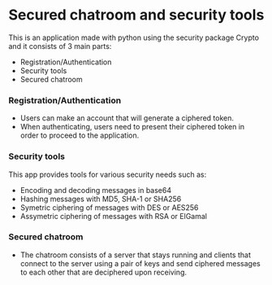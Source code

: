 # Secured chatroom and security tools 
This is an application made with python using the security package Crypto and it consists of 3 main parts:
  - Registration/Authentication
  - Security tools
  - Secured chatroom

### Registration/Authentication
- Users can make an account that will generate a ciphered token.
- When authenticating, users need to present their ciphered token in order to proceed to the application.

### Security tools
This app provides tools for various security needs such as:
  - Encoding and decoding messages in base64
  - Hashing messages with MD5, SHA-1 or SHA256
  - Symetric ciphering of messages with DES or AES256
  - Assymetric ciphering of messages with RSA or ElGamal

### Secured chatroom
- The chatroom consists of a server that stays running and clients that connect
to the server using a pair of keys and send ciphered messages to each other that are deciphered upon receiving.
